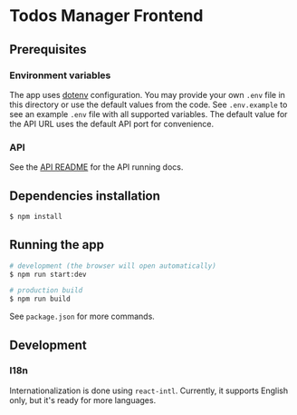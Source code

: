 # Todos Manager Frontend

## Prerequisites

### Environment variables
The app uses [dotenv](https://github.com/motdotla/dotenv) configuration.
You may provide your own `.env` file in this directory or use the default values from the code.
See `.env.example` to see an example `.env` file with all supported variables.
The default value for the API URL uses the default API port for convenience.

### API
See the [API README](../api/README.md) for the API running docs.

## Dependencies installation

```bash
$ npm install
```

## Running the app

```bash
# development (the browser will open automatically)
$ npm run start:dev

# production build
$ npm run build
```

See `package.json` for more commands.


## Development

### I18n
Internationalization is done using `react-intl`.
Currently, it supports English only, but it's ready for more languages.
